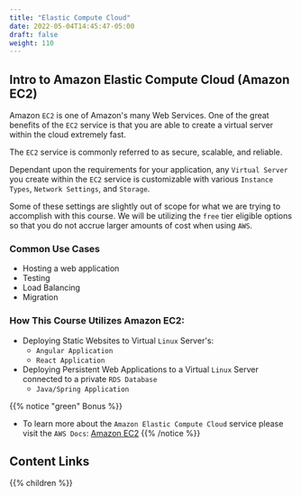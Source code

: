 ```yaml
---
title: "Elastic Compute Cloud"
date: 2022-05-04T14:45:47-05:00
draft: false
weight: 110
---
```


## Intro to Amazon Elastic Compute Cloud (Amazon EC2)

Amazon `EC2` is one of Amazon's many Web Services. One of the great benefits of the `EC2` service is that you are able to create a virtual server within the cloud extremely fast. 

The `EC2` service is commonly referred to as secure, scalable, and reliable.

Dependant upon the requirements for your application, any `Virtual Server` you create within the `EC2` service is customizable with various `Instance Types`, `Network Settings`, and `Storage`.

Some of these settings are slightly out of scope for what we are trying to accomplish with this course. We will be utilizing the `free` tier eligible options so that you do not accrue larger amounts of cost when using `AWS`.

### Common Use Cases
- Hosting a web application
- Testing
- Load Balancing
- Migration

### How This Course Utilizes Amazon EC2:
- Deploying Static Websites to Virtual `Linux` Server's:
    - `Angular Application`
    - `React Application`
- Deploying Persistent Web Applications to a Virtual `Linux` Server connected to a private `RDS Database`
    - `Java/Spring Application`

{{% notice "green" Bonus %}}
- To learn more about the `Amazon Elastic Compute Cloud` service please visit the `AWS Docs`:
[Amazon EC2](https://aws.amazon.com/pm/ec2/?trk=36c6da98-7b20-48fa-8225-4784bced9843&sc_channel=ps&sc_campaign=acquisition&sc_medium=ACQ-P|PS-GO|Brand|Desktop|SU|Compute|EC2|US|EN|Text&s_kwcid=AL!4422!3!467723097970!e!!g!!aws%20ec2&ef_id=Cj0KCQjw9ZGYBhCEARIsAEUXITXLepMCpyRuPwmRjh362MEjx_X1o8D_SBiOCFj8zMr_vEOWgk38o00aAqHMEALw_wcB:G:s&s_kwcid=AL!4422!3!467723097970!e!!g!!aws%20ec2)
{{% /notice %}}



## Content Links

{{% children %}}
